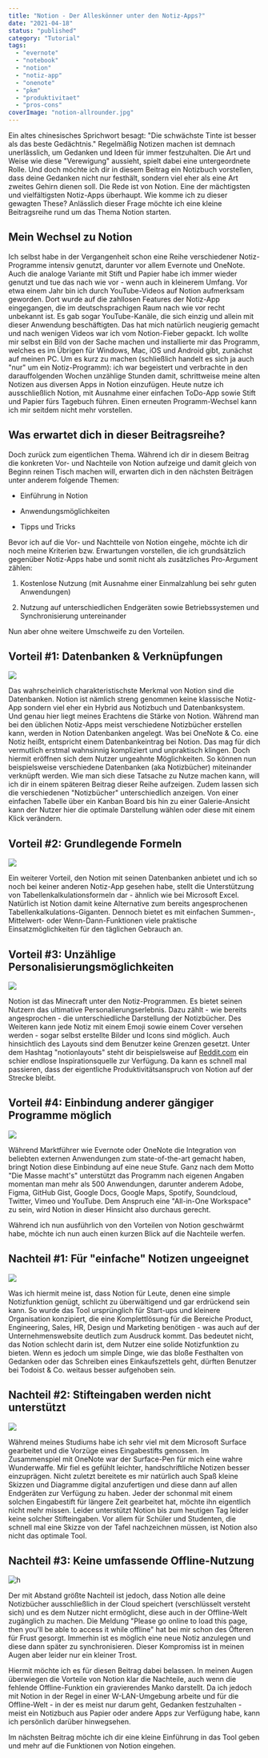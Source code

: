 ```yaml
---
title: "Notion - Der Alleskönner unter den Notiz-Apps?"
date: "2021-04-18"
status: "published"
category: "Tutorial"
tags: 
  - "evernote"
  - "notebook"
  - "notion"
  - "notiz-app"
  - "onenote"
  - "pkm"
  - "produktivitaet"
  - "pros-cons"
coverImage: "notion-allrounder.jpg"
---
```


Ein altes chinesisches Sprichwort besagt: "Die schwächste Tinte ist besser als das beste Gedächtnis." Regelmäßig Notizen machen ist demnach unerlässlich, um Gedanken und Ideen für immer festzuhalten. Die Art und Weise wie diese "Verewigung" aussieht, spielt dabei eine untergeordnete Rolle. Und doch möchte ich dir in diesem Beitrag ein Notizbuch vorstellen, dass deine Gedanken nicht nur festhält, sondern viel eher als eine Art zweites Gehirn dienen soll. Die Rede ist von Notion. Eine der mächtigsten und vielfältigsten Notiz-Apps überhaupt. Wie komme ich zu dieser gewagten These? Anlässlich dieser Frage möchte ich eine kleine Beitragsreihe rund um das Thema Notion starten.

<!--more-->

## Mein Wechsel zu Notion

Ich selbst habe in der Vergangenheit schon eine Reihe verschiedener Notiz-Programme intensiv genutzt, darunter vor allem Evernote und OneNote. Auch die analoge Variante mit Stift und Papier habe ich immer wieder genutzt und tue das nach wie vor - wenn auch in kleinerem Umfang. Vor etwa einem Jahr bin ich durch YouTube-Videos auf Notion aufmerksam geworden. Dort wurde auf die zahllosen Features der Notiz-App eingegangen, die im deutschsprachigen Raum nach wie vor recht unbekannt ist. Es gab sogar YouTube-Kanäle, die sich einzig und allein mit dieser Anwendung beschäftigten. Das hat mich natürlich neugierig gemacht und nach wenigen Videos war ich vom Notion-Fieber gepackt. Ich wollte mir selbst ein Bild von der Sache machen und installierte mir das Programm, welches es im Übrigen für Windows, Mac, iOS und Android gibt, zunächst auf meinen PC. Um es kurz zu machen (schließlich handelt es sich ja auch "nur" um ein Notiz-Programm): ich war begeistert und verbrachte in den darauffolgenden Wochen unzählige Stunden damit, schrittweise meine alten Notizen aus diversen Apps in Notion einzufügen. Heute nutze ich ausschließlich Notion, mit Ausnahme einer einfachen ToDo-App sowie Stift und Papier fürs Tagebuch führen. Einen erneuten Programm-Wechsel kann ich mir seitdem nicht mehr vorstellen.

## Was erwartet dich in dieser Beitragsreihe?

Doch zurück zum eigentlichen Thema. Während ich dir in diesem Beitrag die konkreten Vor- und Nachteile von Notion aufzeige und damit gleich von Beginn reinen Tisch machen will, erwarten dich in den nächsten Beiträgen unter anderem folgende Themen:

- Einführung in Notion

- Anwendungsmöglichkeiten

- Tipps und Tricks

Bevor ich auf die Vor- und Nachtteile von Notion eingehe, möchte ich dir noch meine Kriterien bzw. Erwartungen vorstellen, die ich grundsätzlich gegenüber Notiz-Apps habe und somit nicht als zusätzliches Pro-Argument zählen:

1. Kostenlose Nutzung (mit Ausnahme einer Einmalzahlung bei sehr guten Anwendungen)

3. Nutzung auf unterschiedlichen Endgeräten sowie Betriebssystemen und Synchronisierung untereinander

Nun aber ohne weitere Umschweife zu den Vorteilen.

## Vorteil #1: Datenbanken & Verknüpfungen

![](/img/blog/notion-database.png)

Das wahrscheinlich charakteristischste Merkmal von Notion sind die Datenbanken. Notion ist nämlich streng genommen keine klassische Notiz-App sondern viel eher ein Hybrid aus Notizbuch und Datenbanksystem. Und genau hier liegt meines Erachtens die Stärke von Notion. Während man bei den üblichen Notiz-Apps meist verschiedene Notizbücher erstellen kann, werden in Notion Datenbanken angelegt. Was bei OneNote & Co. eine Notiz heißt, entspricht einem Datenbankeintrag bei Notion. Das mag für dich vermutlich erstmal wahnsinnig kompliziert und unpraktisch klingen. Doch hiermit eröffnen sich dem Nutzer ungeahnte Möglichkeiten. So können nun beispielsweise verschiedene Datenbanken (aka Notizbücher) miteinander verknüpft werden. Wie man sich diese Tatsache zu Nutze machen kann, will ich dir in einem späteren Beitrag dieser Reihe aufzeigen. Zudem lassen sich die verschiedenen "Notizbücher" unterschiedlich anzeigen. Von einer einfachen Tabelle über ein Kanban Board bis hin zu einer Galerie-Ansicht kann der Nutzer hier die optimale Darstellung wählen oder diese mit einem Klick verändern.

## Vorteil #2: Grundlegende Formeln

![](/img/blog/notion-formula.png)

Ein weiterer Vorteil, den Notion mit seinen Datenbanken anbietet und ich so noch bei keiner anderen Notiz-App gesehen habe, stellt die Unterstützung von Tabellenkalkulationsformeln dar - ähnlich wie bei Microsoft Excel. Natürlich ist Notion damit keine Alternative zum bereits angesprochenen Tabellenkalkulations-Giganten. Dennoch bietet es mit einfachen Summen-, Mittelwert- oder Wenn-Dann-Funktionen viele praktische Einsatzmöglichkeiten für den täglichen Gebrauch an.

## Vorteil #3: Unzählige Personalisierungsmöglichkeiten

![](/img/blog/notion-customization.png)

Notion ist das Minecraft unter den Notiz-Programmen. Es bietet seinen Nutzern das ultimative Personalierungserlebnis. Dazu zählt - wie bereits angesprochen - die unterschiedliche Darstellung der Notizbücher. Des Weiteren kann jede Notiz mit einem Emoji sowie einem Cover versehen werden - sogar selbst erstellte Bilder und Icons sind möglich. Auch hinsichtlich des Layouts sind dem Benutzer keine Grenzen gesetzt. Unter dem Hashtag "notionlayouts" steht dir beispielsweise auf [Reddit.com](https://www.reddit.com/r/notionlayouts/) ein schier endlose Inspirationsquelle zur Verfügung. Da kann es schnell mal passieren, dass der eigentliche Produktivitätsanspruch von Notion auf der Strecke bleibt.

## Vorteil #4: Einbindung anderer gängiger Programme möglich

![](/img/blog/notion-embed.png)

Während Marktführer wie Evernote oder OneNote die Integration von beliebten externen Anwendungen zum state-of-the-art gemacht haben, bringt Notion diese Einbindung auf eine neue Stufe. Ganz nach dem Motto "Die Masse macht's" unterstützt das Programm nach eigenen Angaben momentan man mehr als 500 Anwendungen, darunter anderem Adobe, Figma, GitHub Gist, Google Docs, Google Maps, Spotify, Soundcloud, Twitter, Vimeo und YouTube. Dem Anspruch eine "All-in-One Workspace" zu sein, wird Notion in dieser Hinsicht also durchaus gerecht.

Während ich nun ausführlich von den Vorteilen von Notion geschwärmt habe, möchte ich nun auch einen kurzen Blick auf die Nachteile werfen.

## Nachteil #1: Für "einfache" Notizen ungeeignet

![](/img/blog/handwritten-todo-list.jpeg)

Was ich hiermit meine ist, dass Notion für Leute, denen eine simple Notizfunktion genügt, schlicht zu überwältigend und gar erdrückend sein kann. So wurde das Tool ursprünglich für Start-ups und kleinere Organisation konzipiert, die eine Komplettlösung für die Bereiche Product, Engineering, Sales, HR, Design und Marketing benötigen - was auch auf der Unternehmenswebsite deutlich zum Ausdruck kommt. Das bedeutet nicht, das Notion schlecht darin ist, dem Nutzer eine solide Notizfunktion zu bieten. Wenn es jedoch um simple Dinge, wie das bloße Festhalten von Gedanken oder das Schreiben eines Einkaufszettels geht, dürften Benutzer bei Todoist & Co. weitaus besser aufgehoben sein.

## Nachteil #2: Stifteingaben werden nicht unterstützt

![](/img/blog/surface-pen.jpeg)

Während meines Studiums habe ich sehr viel mit dem Microsoft Surface gearbeitet und die Vorzüge eines Eingabestifts genossen. Im Zusammenspiel mit OneNote war der Surface-Pen für mich eine wahre Wunderwaffe. Mir fiel es gefühlt leichter, handschriftliche Notizen besser einzuprägen. Nicht zuletzt bereitete es mir natürlich auch Spaß kleine Skizzen und Diagramme digital anzufertigen und diese dann auf allen Endgeräten zur Verfügung zu haben. Jeder der schonmal mit einem solchen Eingabestift für längere Zeit gearbeitet hat, möchte ihn eigentlich nicht mehr missen. Leider unterstützt Notion bis zum heutigen Tag leider keine solcher Stifteingaben. Vor allem für Schüler und Studenten, die schnell mal eine Skizze von der Tafel nachzeichnen müssen, ist Notion also nicht das optimale Tool.

## Nachteil #3: Keine umfassende Offline-Nutzung

![h](/img/blog/smartphone-airplane-mode.jpeg)

Der mit Abstand größte Nachteil ist jedoch, dass Notion alle deine Notizbücher ausschließlich in der Cloud speichert (verschlüsselt versteht sich) und es dem Nutzer nicht ermöglicht, diese auch in der Offline-Welt zugänglich zu machen. Die Meldung "Please go online to load this page, then you'll be able to access it while offline" hat bei mir schon des Öfteren für Frust gesorgt. Immerhin ist es möglich eine neue Notiz anzulegen und diese dann später zu synchronisieren. Dieser Kompromiss ist in meinen Augen aber leider nur ein kleiner Trost.

Hiermit möchte ich es für diesen Beitrag dabei belassen. In meinen Augen überwiegen die Vorteile von Notion klar die Nachteile, auch wenn die fehlende Offline-Funktion ein gravierendes Manko darstellt. Da ich jedoch mit Notion in der Regel in einer W-LAN-Umgebung arbeite und für die Offline-Welt - in der es meist nur darum geht, Gedanken festzuhalten - meist ein Notizbuch aus Papier oder andere Apps zur Verfügung habe, kann ich persönlich darüber hinwegsehen.

Im nächsten Beitrag möchte ich dir eine kleine Einführung in das Tool geben und mehr auf die Funktionen von Notion eingehen.
